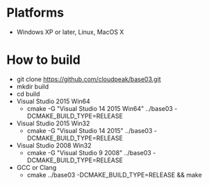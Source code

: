 # Platforms
  + Windows XP or later, Linux, MacOS X

# How to build
  + git clone https://github.com/cloudpeak/base03.git
  + mkdir build
  + cd build
  + Visual Studio 2015 Win64
    + cmake -G "Visual Studio 14 2015 Win64" ../base03 -DCMAKE_BUILD_TYPE=RELEASE
  + Visual Studio 2015 Win32
    + cmake -G "Visual Studio 14 2015" ../base03 -DCMAKE_BUILD_TYPE=RELEASE
  + Visual Studio 2008 Win32
    + cmake -G "Visual Studio 9 2008" ../base03 -DCMAKE_BUILD_TYPE=RELEASE
  + GCC or Clang
    + cmake ../base03 -DCMAKE_BUILD_TYPE=RELEASE && make
